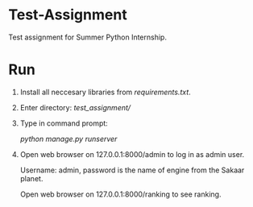# Test-Assignment
Test assignment for Summer Python Internship.

# Run
1) Install all neccesary libraries from *requirements.txt*.

2) Enter directory: *test_assignment/*

3) Type in command prompt:

    *python manage.py runserver*

4) Open web browser on 127.0.0.1:8000/admin to log in as admin user.

    Username: admin, password is the name of engine from the Sakaar planet.

    Open web browser on 127.0.0.1:8000/ranking to see ranking.
